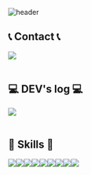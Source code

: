 ![header](https://capsule-render.vercel.app/api?type=waving&color=gradient&height=300&section=header&text=yubin's%20GitHub&fontSize=90&animation=fadeIn&fontAlignY=38&descAlignY=51&descAlign=62)


## 📞 Contact 📞
<div style="display:flex; flex-direction:row;">
  <a href="mailto:jyoobin0820@gmail.com" target="_blank"><img src="https://img.shields.io/badge/jyoobin0820@gmail.com-EA4335?style=flat-square&logo=Gmail&logoColor=white"/></a>
</div><br>

## 💻 DEV's log 💻
<div style="display:flex; flex-direction:row;">
    <a href="https://whyoo.tistory.com/">
        <img src="https://img.shields.io/badge/Tistory-000000?style=for-the-badge&logo=Tistory&logoColor=white"> 
    </a>
  
</div><br>

## 🔨 Skills 🔨
<div style="display:flex; flex-direction:row;">
    <img src="https://img.shields.io/badge/java-007396?style=for-the-badge&logo=java&logoColor=white"> 
    <img src="https://img.shields.io/badge/Spring Boot-6DB33F?style=for-the-badge&logo=spring boot&logoColor=white"> 
    <!--<img src="https://img.shields.io/badge/Gradle-02303A?style=for-the-badge&logo=gradle&logoColor=white"> -->
    <img src="https://img.shields.io/badge/oracle-F80000?style=for-the-badge&logo=oracle&logoColor=white"> 
    <img src="https://img.shields.io/badge/mysql-4479A1?style=for-the-badge&logo=mysql&logoColor=white"> 
    <br>
    <img src="https://img.shields.io/badge/html5-E34F26?style=flat-square&logo=html5&logoColor=white"> 
    <img src="https://img.shields.io/badge/css-1572B6?style=flat-square&logo=css3&logoColor=white"> 
    <img src="https://img.shields.io/badge/javascript-F7DF1E?style=flat-square&logo=javascript&logoColor=black"> 
    <img src="https://img.shields.io/badge/React-61DAFB?style=flat-square&logo=React&logoColor=black"/>
    <img src="https://img.shields.io/badge/bootstrap-7952B3?style=flat-square&logo=bootstrap&logoColor=white">
    <br>

</div><br>
